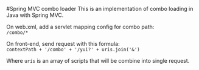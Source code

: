 #Spring MVC combo loader
This is an implementation of combo loading in Java with Spring MVC.

On web.xml, add a servlet mapping config for combo path:  
`/combo/*`

On front-end, send request with this formula:  
`contextPath + '/combo' + '/yui?' + uris.join('&')`

Where `uris` is an array of scripts that will be combine into single request.